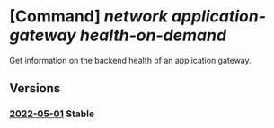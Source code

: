 # [Command] _network application-gateway health-on-demand_

Get information on the backend health of an application gateway.

## Versions

### [2022-05-01](/Resources/mgmt-plane/L3N1YnNjcmlwdGlvbnMve30vcmVzb3VyY2Vncm91cHMve30vcHJvdmlkZXJzL21pY3Jvc29mdC5uZXR3b3JrL2FwcGxpY2F0aW9uZ2F0ZXdheXMve30vZ2V0YmFja2VuZGhlYWx0aG9uZGVtYW5k/2022-05-01.xml) **Stable**

<!-- mgmt-plane /subscriptions/{}/resourcegroups/{}/providers/microsoft.network/applicationgateways/{}/getbackendhealthondemand 2022-05-01 -->
